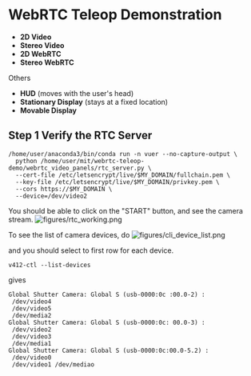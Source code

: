 # WebRTC Teleop Demonstration

- **2D Video**
- **Stereo Video**
- **2D WebRTC**
- **Stereo WebRTC**

Others
- **HUD** (moves with the user's head)
- **Stationary Display** (stays at a fixed location)
- **Movable Display**


## Step 1 Verify the RTC Server

```shell
/home/user/anaconda3/bin/conda run -n vuer --no-capture-output \
  python /home/user/mit/webrtc-teleop-demo/webrtc_video_panels/rtc_server.py \
  --cert-file /etc/letsencrypt/live/$MY_DOMAIN/fullchain.pem \
  --key-file /etc/letsencrypt/live/$MY_DOMAIN/privkey.pem \
  --cors https://$MY_DOMAIN \
  --device=/dev/video2 
```

You should be able to click on the "START" button, and see the camera stream.
![figures/rtc_working.png](figures/rtc_working.png)

To see the list of camera devices, do 
![figures/cli_device_list.png](figures/cli_device_list.png)

and you should select to first row for each device.

```shell
v412-ctl --list-devices
```

gives

```
Global Shutter Camera: Global S (usb-0000:0c :00.0-2) :
 /dev/video4
 /dev/video5
 /dev/media2
Global Shutter Camera: Global S (usb-0000:0c: 00.0-3) :
 /dev/video2
 /dev/video3
 /dev/media1
Global Shutter Camera: Global S (usb-0000:0c:00.0-5.2) :
 /dev/video0
 /dev/video1 /dev/mediao
```

